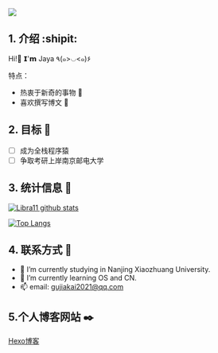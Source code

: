 <a href="https://github.com/Jaya0455">
  <img src="https://img.shields.io/badge/-@Jaya0455-%23181717?style=flat-square&amp;logo=github" style="max-width: 100%;">
</a>

<br/>
  
## 1. 介绍 :shipit: 
  
Hi!👋 𝗜'𝗺 Jaya ٩(๑>◡<๑)۶

特点：
+ 热衷于新奇的事物 🤩 
+ 喜欢撰写博文 🧐

## 2. 目标 :triangular_flag_on_post:
- [ ] 成为全栈程序猿
- [ ] 争取考研上岸南京邮电大学

## 3. 统计信息 :scroll:
[![Libra11 github stats](https://github-readme-stats.vercel.app/api?username=Jaya0455&count_private=true&show_icons=true&theme=radical)](https://github.com/Jaya0455)

[![Top Langs](https://github-readme-stats.vercel.app/api/top-langs/?username=Jaya0455&theme=radical)](https://github.com/Jaya0455)


## 4. 联系方式 :email:
- 🔭 I’m currently studying in Nanjing Xiaozhuang University.
- 🌱 I’m currently learning OS and CN. 
- 📫 email: gujiakai2021@qq.com

## 5.个人博客网站 ✒️
[Hexo博客](https://hexo.gujiakai.top)

<!--START_SECTION:waka-->
<!--END_SECTION:waka-->

